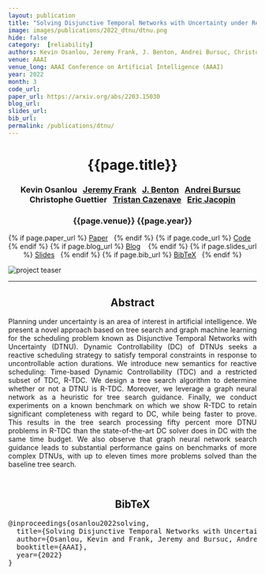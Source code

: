 ```yaml
---
layout: publication
title: "Solving Disjunctive Temporal Networks with Uncertainty under Restricted Time-Based Controllability using Tree Search and Graph Neural Networks" 
image: images/publications/2022_dtnu/dtnu.png
hide: false
category:  [reliability]
authors: Kevin Osanlou, Jeremy Frank, J. Benton, Andrei Bursuc, Christophe Guettier, Tristan Cazenave and Eric Jacopin
venue: AAAI
venue_long: AAAI Conference on Artificial Intelligence (AAAI)
year: 2022
month: 3
code_url:
paper_url: https://arxiv.org/abs/2203.15030
blog_url: 
slides_url: 
bib_url: 
permalink: /publications/dtnu/
---
```


<h1 align="center"> {{page.title}} </h1>
<!-- Simple call of authors -->
<!-- <h3 align="center"> {{page.authors}} </h3> -->
<!-- Alternatively you can add links to author pages -->
<h3 align="center"> Kevin Osanlou&nbsp;&nbsp; <a href="https://ti.arc.nasa.gov/profile/frank/">Jeremy Frank</a>&nbsp;&nbsp;  <a href="https://ti.arc.nasa.gov/profile/j-benton/">J. Benton</a>&nbsp;&nbsp;  <a href="https://abursuc.github.io/">Andrei Bursuc</a>&nbsp;&nbsp; Christophe Guettier&nbsp;&nbsp;  <a href="https://www.lamsade.dauphine.fr/~cazenave/">Tristan Cazenave</a>&nbsp;&nbsp; <a href="http://www.st-cyr.terre.defense.gouv.fr/index.php/crec/Centre-de-recherche-des-ecoles-de-Saint-Cyr-Coetquidan/Menu-Principal/Les-poles/Sciences-et-technologies-de-defense/Les-chercheurs-du-pole-Sciences-et-technologies-de-defense/Eric-JACOPIN">Eric Jacopin</a></h3>



<h3 align="center"> {{page.venue}} {{page.year}} </h3>

<div align="center">
  <p>
    {% if page.paper_url %}
    <a href="{{ page.paper_url }}"><i class="far fa-file-pdf"></i> Paper</a>&nbsp;&nbsp;
    {% endif %}
    {% if page.code_url %}
    <a href="{{ page.code_url }}"><i class="fab fa-github"></i> Code</a> &nbsp;&nbsp;
    {% endif %}
    {% if page.blog_url %}
    <a href="{{ page.blog_url }}"><i class="fab fa-blogger"></i> Blog</a> &nbsp;&nbsp;
    {% endif %}
    {% if page.slides_url %}
    <a href="{{ page.slides_url }}"><i class="far fa-file-pdf"></i> Slides</a>&nbsp;&nbsp;
    {% endif %}
    {% if page.bib_url %}
    <a href="{{ page.bib_url}}"><i class="far fa-file-alt"></i> BibTeX</a>&nbsp;&nbsp;
    {% endif %}
  </p>
</div>


<div class="publication-teaser">
    <img src="../../{{ page.image }}" alt="project teaser"/>
</div>

<hr>

<h2  align="center"> Abstract</h2>

<p align="justify">Planning under uncertainty is an area of interest in artificial intelligence. We present a novel approach based on tree search and graph machine learning for the scheduling problem known as Disjunctive Temporal Networks with Uncertainty (DTNU). Dynamic Controllability (DC) of DTNUs seeks a reactive scheduling strategy to satisfy temporal constraints in response to uncontrollable action durations. We introduce new semantics for reactive scheduling: Time-based Dynamic Controllability (TDC) and a restricted subset of TDC, R-TDC. We design a tree search algorithm to determine whether or not a DTNU is R-TDC. Moreover, we leverage a graph neural network as a heuristic for tree search guidance. Finally, we conduct experiments on a known benchmark on which we show R-TDC to retain significant completeness with regard to DC, while being faster to prove. This results in the tree search processing fifty percent more DTNU problems in R-TDC than the state-of-the-art DC solver does in DC with the same time budget. We also observe that graph neural network search guidance leads to substantial performance gains on benchmarks of more complex DTNUs, with up to eleven times more problems solved than the baseline tree search.</p>

<br>

<h2  align="center">BibTeX</h2>
<left>
  <pre class="bibtex-box">
@inproceedings{osanlou2022solving,
  title={Solving Disjunctive Temporal Networks with Uncertainty under Restricted Time-Based Controllability using Tree Search and Graph Neural Networks},
  author={Osanlou, Kevin and Frank, Jeremy and Bursuc, Andrei and Cazenave, Tristan and Jacopin, Eric and Guettier, Christophe and Benton, J},
  booktitle={AAAI},
  year={2022}
}</pre>
</left>

<br>
